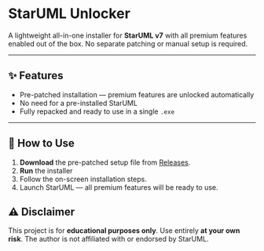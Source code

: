 # StarUML Unlocker

A lightweight all-in-one installer for **StarUML v7** with all premium features enabled out of the box.
No separate patching or manual setup is required.

---

## ✨ Features

* Pre-patched installation — premium features are unlocked automatically
* No need for a pre-installed StarUML
* Fully repacked and ready to use in a single `.exe`

---

## 📖 How to Use

1. **Download** the pre-patched setup file from [Releases](https://github.com/gujarathisampath/StarUML-Cracked/releases/download/v1/StarUML%20Setup%20v7.0.0.exe).
2. **Run** the installer
3. Follow the on-screen installation steps.
4. Launch StarUML — all premium features will be ready to use.


## ⚠ Disclaimer

This project is for **educational purposes only**.
Use entirely **at your own risk**.
The author is not affiliated with or endorsed by StarUML.

